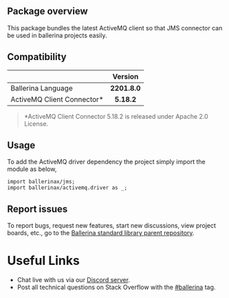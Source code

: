 ## Package overview

This package bundles the latest ActiveMQ client so that JMS connector can be used in ballerina projects easily.

## Compatibility

| |   Version    |
|:---|:------------:|
|Ballerina Language | **2201.8.0** |
|ActiveMQ Client Connector* |  **5.18.2**  |

> *ActiveMQ Client Connector 5.18.2 is released under Apache 2.0 License.

## Usage

To add the ActiveMQ driver dependency the project simply import the module as below,

```ballerina
import ballerinax/jms;
import ballerinax/activemq.driver as _;
```

## Report issues

To report bugs, request new features, start new discussions, view project boards, etc., go to the [Ballerina standard library parent repository](https://github.com/ballerina-platform/ballerina-standard-library).

# Useful Links
* Chat live with us via our [Discord server](https://discord.gg/ballerinalang).
* Post all technical questions on Stack Overflow with the [#ballerina](https://stackoverflow.com/questions/tagged/ballerina) tag.
